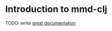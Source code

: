 # Introduction to mmd-clj

TODO: write [great documentation](http://jacobian.org/writing/what-to-write/)
